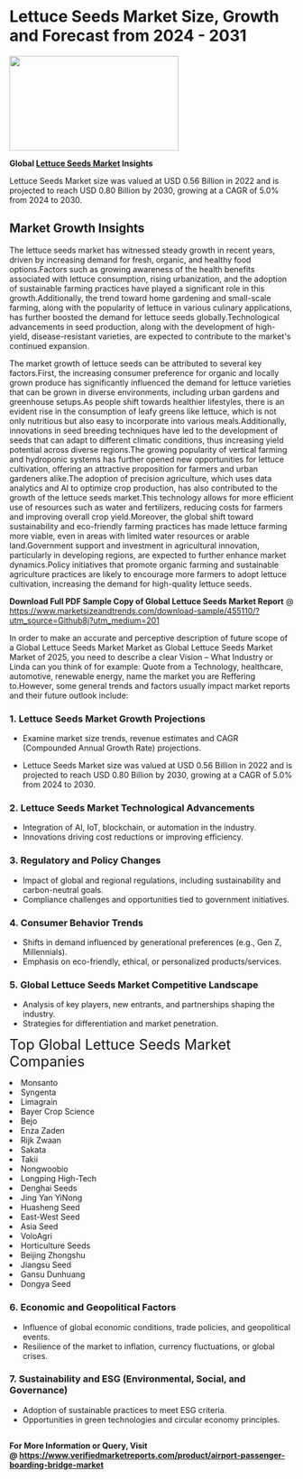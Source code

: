 <H1>Lettuce Seeds Market Size, Growth and Forecast from 2024 - 2031</H1><img class="aligncenter size-medium wp-image-584254" src="https://thirdeyenews.in/wp-content/uploads/2024/09/Global-Market-Research-300x168.jpeg" alt="" width="300" height="168" /><p><strong>Global&nbsp;<a href="https://www.marketsizeandtrends.com/download-sample/455110/?utm_source=Github8j?utm_medium=201">Lettuce Seeds Market</a> Insights</strong></p><p>Lettuce Seeds Market size was valued at USD 0.56 Billion in 2022 and is projected to reach USD 0.80 Billion by 2030, growing at a CAGR of 5.0% from 2024 to 2030.</p><p><h2>Market Growth Insights</h2> The lettuce seeds market has witnessed steady growth in recent years, driven by increasing demand for fresh, organic, and healthy food options.Factors such as growing awareness of the health benefits associated with lettuce consumption, rising urbanization, and the adoption of sustainable farming practices have played a significant role in this growth.Additionally, the trend toward home gardening and small-scale farming, along with the popularity of lettuce in various culinary applications, has further boosted the demand for lettuce seeds globally.Technological advancements in seed production, along with the development of high-yield, disease-resistant varieties, are expected to contribute to the market's continued expansion.<p>The market growth of lettuce seeds can be attributed to several key factors.First, the increasing consumer preference for organic and locally grown produce has significantly influenced the demand for lettuce varieties that can be grown in diverse environments, including urban gardens and greenhouse setups.As people shift towards healthier lifestyles, there is an evident rise in the consumption of leafy greens like lettuce, which is not only nutritious but also easy to incorporate into various meals.Additionally, innovations in seed breeding techniques have led to the development of seeds that can adapt to different climatic conditions, thus increasing yield potential across diverse regions.The growing popularity of vertical farming and hydroponic systems has further opened new opportunities for lettuce cultivation, offering an attractive proposition for farmers and urban gardeners alike.The adoption of precision agriculture, which uses data analytics and AI to optimize crop production, has also contributed to the growth of the lettuce seeds market.This technology allows for more efficient use of resources such as water and fertilizers, reducing costs for farmers and improving overall crop yield.Moreover, the global shift toward sustainability and eco-friendly farming practices has made lettuce farming more viable, even in areas with limited water resources or arable land.Government support and investment in agricultural innovation, particularly in developing regions, are expected to further enhance market dynamics.Policy initiatives that promote organic farming and sustainable agriculture practices are likely to encourage more farmers to adopt lettuce cultivation, increasing the demand for high-quality lettuce seeds.<p><span class=""><strong>Download Full PDF Sample Copy of Global Lettuce Seeds Market Report</strong> @ <a href="https://www.marketsizeandtrends.com/download-sample/455110/?utm_source=Github8j?utm_medium=201" target="_blank">https://www.marketsizeandtrends.com/download-sample/455110/?utm_source=Github8j?utm_medium=201</a></span></p><p>In order to make an accurate and perceptive description of future scope of a Global&nbsp;Lettuce Seeds Market Market as Global&nbsp;Lettuce Seeds Market Market of 2025, you need to describe a clear Vision &ndash; What Industry or Linda can you think of for example: Quote from a Technology, healthcare, automotive, renewable energy, name the market you are Reffering to.However, some general trends and factors usually impact market reports and their future outlook include:</p><h3>1.&nbsp;<strong>Lettuce Seeds Market Growth Projections</strong></h3><ul><li>Examine market size trends, revenue estimates and CAGR (Compounded Annual Growth Rate) projections.</li><li><p>Lettuce Seeds Market size was valued at USD 0.56 Billion in 2022 and is projected to reach USD 0.80 Billion by 2030, growing at a CAGR of 5.0% from 2024 to 2030.</p></li></ul><h3>2.&nbsp;<strong>Lettuce Seeds Market Technological Advancements</strong></h3><ul><li>Integration of AI, IoT, blockchain, or automation in the industry.</li><li>Innovations driving cost reductions or improving efficiency.</li></ul><h3>3.&nbsp;<strong>Regulatory and Policy Changes</strong></h3><ul><li>Impact of global and regional regulations, including sustainability and carbon-neutral goals.</li><li>Compliance challenges and opportunities tied to government initiatives.</li></ul><h3>4.&nbsp;<strong>Consumer Behavior Trends</strong></h3><ul><li>Shifts in demand influenced by generational preferences (e.g., Gen Z, Millennials).</li><li>Emphasis on eco-friendly, ethical, or personalized products/services.</li></ul><h3>5.&nbsp;<strong>Global Lettuce Seeds Market Competitive Landscape</strong></h3><ul><li>Analysis of key players, new entrants, and partnerships shaping the industry.</li><li>Strategies for differentiation and market penetration.</li></ul><p data-pm-slice="1 1 []"><span style="color: inherit; font-family: inherit; font-size: 25px;">Top Global Lettuce Seeds Market Companies</span></p><div class="" data-test-id=""><p><li>Monsanto</li><li> Syngenta</li><li> Limagrain</li><li> Bayer Crop Science</li><li> Bejo</li><li> Enza Zaden</li><li> Rijk Zwaan</li><li> Sakata</li><li> Takii</li><li> Nongwoobio</li><li> Longping High-Tech</li><li> Denghai Seeds</li><li> Jing Yan YiNong</li><li> Huasheng Seed</li><li> East-West Seed</li><li> Asia Seed</li><li> VoloAgri</li><li> Horticulture Seeds</li><li> Beijing Zhongshu</li><li> Jiangsu Seed</li><li> Gansu Dunhuang</li><li> Dongya Seed</li></p></div><h3>6.&nbsp;<strong>Economic and Geopolitical Factors</strong></h3><ul><li>Influence of global economic conditions, trade policies, and geopolitical events.</li><li>Resilience of the market to inflation, currency fluctuations, or global crises.</li></ul><h3>7.&nbsp;<strong>Sustainability and ESG (Environmental, Social, and Governance)</strong></h3><ul><li>Adoption of sustainable practices to meet ESG criteria.</li><li>Opportunities in green technologies and circular economy principles.</li></ul><h2><strong style="font-size: 14px;">For More Information or Query, Visit @&nbsp;</strong><a style="background-color: #ffffff; font-size: 14px;" href="https://www.marketsizeandtrends.com/report/lettuce-seeds-market/" target="_blank">https://www.verifiedmarketreports.com/product/airport-passenger-boarding-bridge-market</a></h2>